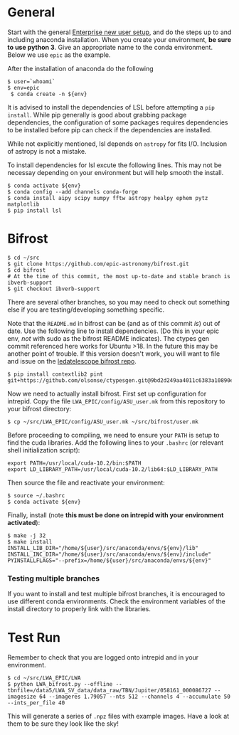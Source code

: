 # General

Start with the general [Enterprise new user setup](https://docs.google.com/document/d/1DOoiYEZd15KMw4KNSIkaGnph2aARI4n77cEuQHiOJqs/edit), and do the steps up to and including anaconda installation. When you create your environment, **be sure to use python 3**. Give an appropriate name to the conda environment. Below we use `epic` as the example.


After the installation of anaconda do the following
```
$ user=`whoami`
$ env=epic
 $ conda create -n ${env}
```
It is advised to install the dependencies of LSL before attempting a `pip install`. While pip generally is good about grabbing package dependencies, the configuration of some packages requires dependencies to be installed before pip can check if the dependencies are installed.

While not explicitly mentioned, lsl depends on `astropy` for fits I/O. Inclusion of astropy is not a mistake.

To install dependencies for lsl excute the following lines. This may not be necessay depending on your environment but will help smooth the install.
```
$ conda activate ${env}
$ conda config --add channels conda-forge
$ conda install aipy scipy numpy fftw astropy healpy ephem pytz matplotlib
$ pip install lsl
```

# Bifrost
```
$ cd ~/src
$ git clone https://github.com/epic-astronomy/bifrost.git
$ cd bifrost
# At the time of this commit, the most up-to-date and stable branch is ibverb-support
$ git checkout ibverb-support
```
There are several other branches, so you may need to check out something else if you are testing/developing something specific.

Note that the `README.md` in bifrost can be (and as of this commit *is*) out of date. Use the following line to install dependencies. (Do this in your epic env, *not* with sudo as the bifrost README indicates). The ctypes gen commit referenced here works for Ubuntu >18. In the future this may be another point of trouble. If this version doesn't work, you will want to file and issue on the [ledatelescope bifrost repo](https://github.com/ledatelescope/bifrost/issues).
```
$ pip install contextlib2 pint git+https://github.com/olsonse/ctypesgen.git@9bd2d249aa4011c6383a10890ec6f203d7b7990f
```

Now we need to actually install bifrost. First set up configuration for intrepid. Copy the file `LWA_EPIC/config/ASU_user.mk` from this repository to your bifrost directory:
```
$ cp ~/src/LWA_EPIC/config/ASU_user.mk ~/src/bifrost/user.mk
```

Before proceeding to compiling, we need to ensure your `PATH` is setup to find the cuda libraries. Add the following lines to your `.bashrc` (or relevant shell initialization script):
```
export PATH=/usr/local/cuda-10.2/bin:$PATH
export LD_LIBRARY_PATH=/usr/local/cuda-10.2/lib64:$LD_LIBRARY_PATH
```
Then source the file and reactivate your environment:
```
$ source ~/.bashrc
$ conda activate ${env}
```

Finally, install (note **this must be done on intrepid with your environment activated**):
```
$ make -j 32
$ make install INSTALL_LIB_DIR="/home/${user}/src/anaconda/envs/${env}/lib" INSTALL_INC_DIR="/home/${user}/src/anaconda/envs/${env}/include" PYINSTALLFLAGS="--prefix=/home/${user}/src/anaconda/envs/${env}"
```

### Testing multiple branches
If you want to install and test multiple bifrost branches, it is encouraged to use different conda environments. Check the environment variables of the install directory to properly link with the libraries.

# Test Run
Remember to check that you are logged onto intrepid and in your environment.
```
$ cd ~/src/LWA_EPIC/LWA
$ python LWA_bifrost.py --offline --tbnfile=/data5/LWA_SV_data/data_raw/TBN/Jupiter/058161_000086727 --imagesize 64 --imageres 1.79057 --nts 512 --channels 4 --accumulate 50 --ints_per_file 40
```
This will generate a series of `.npz` files with example images. Have a look at them
to be sure they look like the sky!
